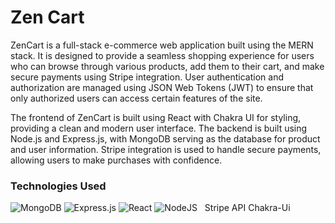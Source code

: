 # Zen Cart

ZenCart is a full-stack e-commerce web application built using the MERN stack. It is designed to provide a seamless shopping experience for users who can browse through various products, add them to their cart, and make secure payments using Stripe integration. User authentication and authorization are managed using JSON Web Tokens (JWT) to ensure that only authorized users can access certain features of the site.

The frontend of ZenCart is built using React with Chakra UI for styling, providing a clean and modern user interface. The backend is built using Node.js and Express.js, with MongoDB serving as the database for product and user information. Stripe integration is used to handle secure payments, allowing users to make purchases with confidence.

### Technologies Used
![MongoDB](https://img.shields.io/badge/MongoDB-%234ea94b.svg?style=for-the-badge&logo=mongodb&logoColor=white)
![Express.js](https://img.shields.io/badge/express.js-%23404d59.svg?style=for-the-badge&logo=express&logoColor=%2361DAFB)
![React](https://img.shields.io/badge/react-%2320232a.svg?style=for-the-badge&logo=react&logoColor=%2361DAFB)
![NodeJS](https://img.shields.io/badge/node.js-6DA55F?style=for-the-badge&logo=node.js&logoColor=white)
&nbsp; Stripe API
Chakra-Ui
